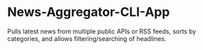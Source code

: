 # News-Aggregator-CLI-App
Pulls latest news from multiple public APIs or RSS feeds, sorts by categories, and allows filtering/searching of headlines.
